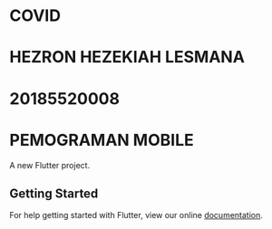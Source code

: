# COVID
# HEZRON HEZEKIAH LESMANA
# 20185520008
# PEMOGRAMAN MOBILE
A new Flutter project.

## Getting Started

For help getting started with Flutter, view our online
[documentation](https://flutter.io/).

